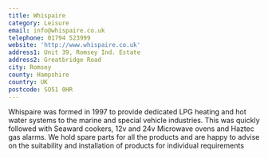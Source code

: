 ```yaml
---
title: Whispaire
category: Leisure
email: info@whispaire.co.uk
telephone: 01794 523999
website: 'http://www.whispaire.co.uk'
address1: Unit 39, Romsey Ind. Estate
address2: Greatbridge Road
city: Romsey
county: Hampshire
country: UK
postcode: SO51 0HR
---
```

Whispaire was formed in 1997 to provide dedicated LPG heating and hot water systems to the marine and special vehicle industries. This was quickly followed with Seaward cookers, 12v and 24v Microwave ovens and Haztec gas alarms. We hold spare parts for all the products and are happy to advise on the suitability and installation of products for individual requirements
